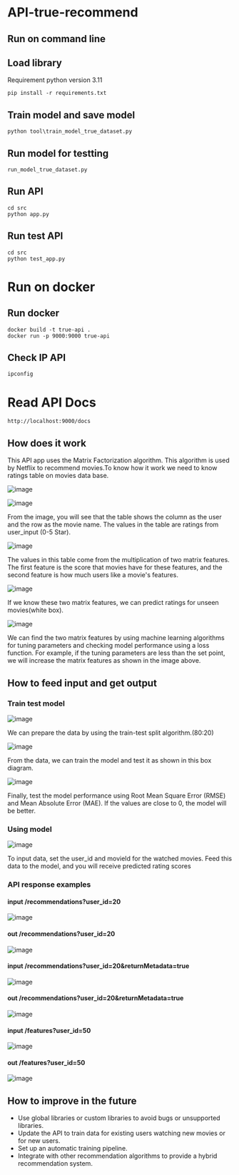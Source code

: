 # API-true-recommend
## Run on command line
## Load library
Requirement python version 3.11

```
pip install -r requirements.txt
```

## Train model and save model

```
python tool\train_model_true_dataset.py   
```

## Run model for testting
```
run_model_true_dataset.py
```
## Run API

```
cd src
python app.py
```

## Run test API

```
cd src
python test_app.py
```

# Run on docker

## Run docker
```
docker build -t true-api .
docker run -p 9000:9000 true-api
```


## Check IP API
```
ipconfig
```


# Read API Docs
```
http://localhost:9000/docs
```


## How does it work
  This API app uses the Matrix Factorization algorithm. This algorithm is used by Netflix to recommend movies.To know how it work we need to know ratings table on movies data base.

  
![image](https://github.com/Sparkle753/API-true-recommend/assets/66368427/0e74190c-513d-4100-87ee-f24e9bbe09e8)

![image](https://github.com/Sparkle753/API-true-recommend/assets/66368427/389ae082-d16b-4431-a782-7e806dab17bd)

  From the image, you will see that the table shows the column as the user and the row as the movie name. The values in the table are ratings from user_input (0-5 Star).

![image](https://github.com/Sparkle753/API-true-recommend/assets/66368427/74e04ee8-c3ed-452d-9376-7a9e53596268)

  The values in this table come from the multiplication of two matrix features. The first feature is the score that movies have for these features, and the second feature is how much users like a movie's features.

![image](https://github.com/Sparkle753/API-true-recommend/assets/66368427/144f66ae-ff16-4cab-bf7a-6c2f58753e73)

  If we know these two matrix features, we can predict ratings for unseen movies(white box).

![image](https://github.com/Sparkle753/API-true-recommend/assets/66368427/41f86b26-3a5e-4098-9203-70446ff5cfe4)

  We can find the two matrix features by using machine learning algorithms for tuning parameters and checking model performance using a loss function. For example, if the tuning parameters are less than the set point, we will increase the matrix features as shown in the image above.


## How to feed input and get output
### Train test model 
![image](https://github.com/Sparkle753/API-true-recommend/assets/66368427/57005a26-9ae7-4e7a-becb-d6bacdbd66c4)

  We can prepare the data by using the train-test split algorithm.(80:20)

![image](https://github.com/Sparkle753/API-true-recommend/assets/66368427/1102936d-c865-4406-a2d8-f94514df9677)


  From the data, we can train the model and test it as shown in this box diagram. 

![image](https://github.com/Sparkle753/API-true-recommend/assets/66368427/4841a50a-9416-475f-82da-0e7d7910aab3)


  Finally, test the model performance using Root Mean Square Error (RMSE) and Mean Absolute Error (MAE). If the values are close to 0, the model will be better.

### Using model
![image](https://github.com/Sparkle753/API-true-recommend/assets/66368427/3a06fd12-88d3-4c0f-aaf4-f54a84d6fc6f)

  To input data, set the user_id and movieId for the watched movies. Feed this data to the model, and you will receive predicted rating scores

### API response examples
#### input /recommendations?user_id=20
![image](https://github.com/Sparkle753/API-true-recommend/assets/66368427/db6364f9-a9a6-4c1f-bf12-8021d2e835fb)

#### out /recommendations?user_id=20
![image](https://github.com/Sparkle753/API-true-recommend/assets/66368427/0cde4cc0-9dae-4497-86b6-baf55f8d71ed)

#### input /recommendations?user_id=20&returnMetadata=true
![image](https://github.com/Sparkle753/API-true-recommend/assets/66368427/d1c80c5f-082b-4926-b98c-ef755a52cdef)

#### out /recommendations?user_id=20&returnMetadata=true
![image](https://github.com/Sparkle753/API-true-recommend/assets/66368427/d2ee52c7-034b-4681-8261-14fba3f655a9)

#### input /features?user_id=50
![image](https://github.com/Sparkle753/API-true-recommend/assets/66368427/003fb126-7b00-4ac5-aa6a-fec76315e914)

#### out /features?user_id=50
![image](https://github.com/Sparkle753/API-true-recommend/assets/66368427/b5f59fd2-0b55-4f32-b529-9da33643c129)


## How to improve in the future
  - Use global libraries or custom libraries to avoid bugs or unsupported libraries.
  - Update the API to train data for existing users watching new movies or for new users.
  - Set up an automatic training pipeline.
  - Integrate with other recommendation algorithms to provide a hybrid recommendation system.
  

